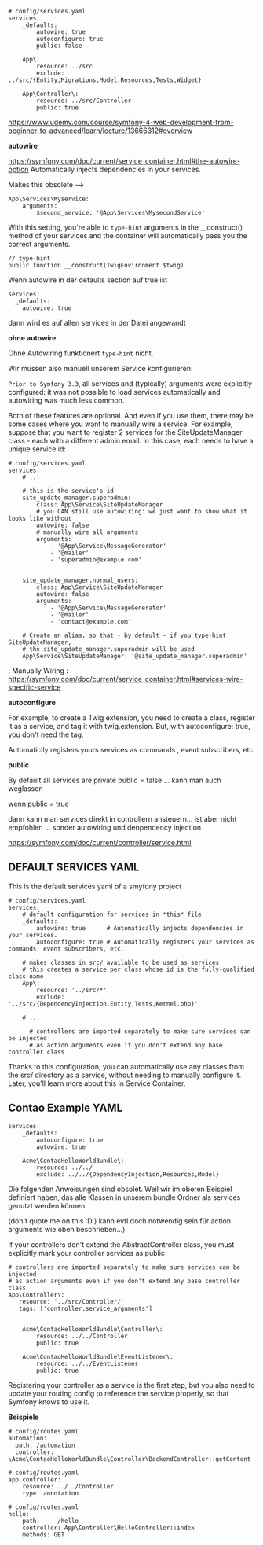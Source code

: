     # config/services.yaml
    services:
        _defaults:
            autowire: true
            autoconfigure: true
            public: false
    
        App\:
            resource: ../src
            exclude: ../src/{Entity,Migrations,Model,Resources,Tests,Widget}
        
        App\Controller\:
            resource: ../src/Controller
            public: true



https://www.udemy.com/course/symfony-4-web-development-from-beginner-to-advanced/learn/lecture/13666312#overview

**autowire**

https://symfony.com/doc/current/service_container.html#the-autowire-option
Automatically injects dependencies in your services.

Makes this obsolete -->

    App\Services\Myservice:
        arguments:
            $second_service: '@App\Services\MysecondService'

 With this setting, you're able to `type-hint` arguments in the __construct() method of your services and the container will automatically pass you the correct arguments. 
    
    // type-hint
    public function __construct(TwigEnvironment $twig)


Wenn autowire in der defaults section auf true ist 

    services:
      _defaults:
        autowire: true

dann wird es auf allen services in der Datei angewandt


**ohne autowire**

Ohne Autowiring funktionert  `type-hint` nicht.

Wir müssen also manuell unserem Service konfigurieren:



`Prior to Symfony 3.3`, all services and (typically) arguments were explicitly configured: it was not possible to load services automatically and autowiring was much less common.

Both of these features are optional. And even if you use them, there may be some cases where you want to manually wire a service. For example, suppose that you want to register 2 services for the SiteUpdateManager class - each with a different admin email. In this case, each needs to have a unique service id:



    # config/services.yaml
    services:
        # ...
    
        # this is the service's id
        site_update_manager.superadmin:
            class: App\Service\SiteUpdateManager
            # you CAN still use autowiring: we just want to show what it looks like without
            autowire: false
            # manually wire all arguments
            arguments:
                - '@App\Service\MessageGenerator'
                - '@mailer'
                - 'superadmin@example.com'


        site_update_manager.normal_users:
            class: App\Service\SiteUpdateManager
            autowire: false
            arguments:
                - '@App\Service\MessageGenerator'
                - '@mailer'
                - 'contact@example.com'
    
        # Create an alias, so that - by default - if you type-hint SiteUpdateManager,
        # the site_update_manager.superadmin will be used
        App\Service\SiteUpdateManager: '@site_update_manager.superadmin'

: Manually Wiring : https://symfony.com/doc/current/service_container.html#services-wire-specific-service

**autoconfigure**

For example, to create a Twig extension, you need to create a class, register it as a service, and tag it with twig.extension.
But, with autoconfigure: true, you don't need the tag. 

Automaticlly registers yours services as commands , event subscribers, etc





**public**

By default all services are private 
public = false ... kann man auch weglassen

wenn public = true

dann kann man services direkt in controllern ansteuern...
ist aber nicht empfohlen ... sonder autowiring und denpendency injection


https://symfony.com/doc/current/controller/service.html


## DEFAULT SERVICES YAML

This is the default services yaml of a smyfony project

    # config/services.yaml
    services:
        # default configuration for services in *this* file
        _defaults:
            autowire: true      # Automatically injects dependencies in your services.
            autoconfigure: true # Automatically registers your services as commands, event subscribers, etc.
    
        # makes classes in src/ available to be used as services
        # this creates a service per class whose id is the fully-qualified class name
        App\:
            resource: '../src/*'
            exclude: '../src/{DependencyInjection,Entity,Tests,Kernel.php}'
    
        # ...

          # controllers are imported separately to make sure services can be injected
          # as action arguments even if you don't extend any base controller class


Thanks to this configuration, you can automatically use any classes from the src/ directory as a service, without needing to manually configure it. Later, you'll learn more about this in Service Container.


## Contao Example YAML

    services:
        _defaults:
            autoconfigure: true
            autowire: true
    
        Acme\ContaoHelloWorldBundle\:
            resource: ../../
            exclude: ../../{DependencyInjection,Resources,Model}
    
Die folgenden Anweisungen sind obsolet.
Weil wir im oberen Beispiel definiert haben, das alle 
Klassen in unserem bundle Ordner als services genutzt werden können.

(don't quote me on this :D )  kann evtl.doch notwendig sein
für action arguments wie oben beschrieben...)

If your controllers don't extend the AbstractController class, you must explicitly mark your controller services as public
   
    # controllers are imported separately to make sure services can be injected
    # as action arguments even if you don't extend any base controller class
    App\Controller\:
       resource: '../src/Controller/'
       tags: ['controller.service_arguments']


        Acme\ContaoHelloWorldBundle\Controller\:
            resource: ../../Controller
            public: true
    
        Acme\ContaoHelloWorldBundle\EventListener\:
            resource: ../../EventListener
            public: true


Registering your controller as a service is the first step, but you also need to update your routing config to reference the service properly, so that Symfony knows to use it.

**Beispiele** 
    
    # config/routes.yaml
    automation:
      path: /automation
      controller: \Acme\ContaoHelloWorldBundle\Controller\BackendController::getContent
    
    # config/routes.yaml
    app.controller:
        resource: ../../Controller
        type: annotation

    # config/routes.yaml
    hello:
        path:     /hello
        controller: App\Controller\HelloController::index
        methods: GET
